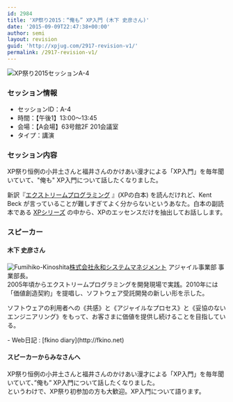 ```yaml
---
id: 2984
title: 'XP祭り2015：“俺も” XP入門 (木下 史彦さん)'
date: '2015-09-09T22:47:38+00:00'
author: semi
layout: revision
guid: 'http://xpjug.com/2917-revision-v1/'
permalink: /2917-revision-v1/
---
```


![XP祭り2015セッションA-4](http://xpjug.com/wp-content/uploads/2015/09/xp2015_session_a4.png)

### セッション情報

- セッションID：A-4
- 時間：【午後1】13:00～13:45
- 会場：【A会場】63号館2F 201会議室
- タイプ：講演

### セッション内容

XP祭り恒例の小井土さんと福井さんのかけあい漫才による「XP入門」を毎年聞いていて、"俺も" XP入門について話したくなりました。

新訳『[エクストリームプログラミング](http://shop.ohmsha.co.jp/shopdetail/000000004303/) 』(XPの白本) を読んだけれど、Kent Beck が言っていることが難しすぎてよく分からないというあなた。白本の副読本である [XPシリーズ](http://objectclub.jp/community/XP-jp/books/) の中から、XPのエッセンスだけを抽出してお話しします。

### スピーカー

#### 木下 史彦さん

![Fumihiko-Kinoshita](http://xpjug.com/wp-content/uploads/2015/09/kinoshita.jpg)[株式会社永和システムマネジメント](http://www.esm.co.jp/) アジャイル事業部 事業部長。  
2005年頃からエクストリームプログラミングを開発現場で実践。2010年には「価値創造契約」を提唱し、ソフトウェア受託開発の新しい形を示した。

ソフトウェアの利用者への《共感》と《アジャイルなプロセス》と《妥協のないエンジニアリング》をもって、お客さまに価値を提供し続けることを目指している。

<div style="clear:both;"></div>- Web日記 : [fkino diary](http://fkino.net)

#### スピーカーからみなさんへ

XP祭り恒例の小井土さんと福井さんのかけあい漫才による「XP入門」を毎年聞いていて、”俺も” XP入門について話したくなりました。  
というわけで、XP祭り初参加の方も大歓迎。XP入門について語ります。